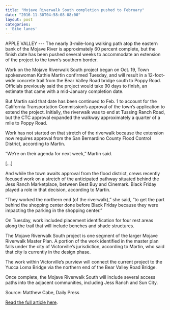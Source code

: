 ```yaml
---
title: "Mojave Riverwalk South completion pushed to February"
date: "2016-11-30T04:58:08-08:00"
layout: post
categories:
- 'Bike lanes'
---
```


APPLE VALLEY --- The nearly 3-mile-long walking path atop the eastern bank of the Mojave River is approximately 60 percent complete, but the finish date has been pushed several weeks to accommodate an extension of the project to the town’s southern border.

Work on the Mojave Riverwalk South project began on Oct. 19, Town spokeswoman Kathie Martin confirmed Tuesday, and will result in a 12-foot-wide concrete trail from the Bear Valley Road bridge south to Poppy Road. Officials previously said the project would take 90 days to finish, an estimate that came with a mid-January completion date.

But Martin said that date has been continued to Feb. 1 to account for the California Transportation Commission’s approval of the town’s application to extend the project. Initially, the riverwalk was to end at Tussing Ranch Road, but the CTC approval expanded the walkway approximately a quarter of a mile to Poppy Road.

Work has not started on that stretch of the riverwalk because the extension now requires approval from the San Bernardino County Flood Control District, according to Martin.

“We’re on their agenda for next week,” Martin said.

\[…\]

And while the town awaits approval from the flood district, crews recently focused work on a stretch of the anticipated pathway situated behind the Jess Ranch Marketplace, between Best Buy and Cinemark. Black Friday played a role in that decision, according to Martin.

“They worked the northern end (of the riverwalk),” she said, “to get the part behind the shopping center done before Black Friday because they were impacting the parking in the shopping center.”

On Tuesday, work included placement identification for four rest areas along the trail that will include benches and shade structures.

The Mojave Riverwalk South project is one segment of the larger Mojave Riverwalk Master Plan. A portion of the work identified in the master plan falls under the city of Victorville’s jurisdiction, according to Martin, who said that city is currently in the design phase.

The work within Victorville’s purview will connect the current project to the Yucca Loma Bridge via the northern end of the Bear Valley Road Bridge.

Once complete, the Mojave Riverwalk South will include several access paths into the adjacent communities, including Jess Ranch and Sun City.

Source: Matthew Cabe, Daily Press

[Read the full article here](https://www.vvdailypress.com/news/20161129/mojave-riverwalk-south-completion-pushed-to-february).